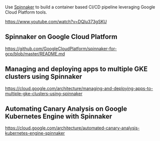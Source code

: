 Use [Spinnaker](https://spinnaker.io/) to build a container based CI/CD pipeline leveraging Google Cloud Platform  tools.


https://www.youtube.com/watch?v=DQIu373gSKU


## Spinnaker on Google Cloud Platform

https://github.com/GoogleCloudPlatform/spinnaker-for-gcp/blob/master/README.md

## Managing and deploying apps to multiple GKE clusters using Spinnaker

https://cloud.google.com/architecture/managing-and-deploying-apps-to-multiple-gke-clusters-using-spinnaker

## Automating Canary Analysis on Google Kubernetes Engine with Spinnaker

https://cloud.google.com/architecture/automated-canary-analysis-kubernetes-engine-spinnaker




